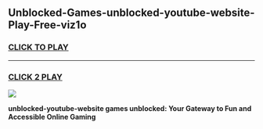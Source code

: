 
## Unblocked-Games-unblocked-youtube-website-Play-Free-viz1o
<h3>
<a href="https://premium76.site?title=unblocked-youtube-website&ref=19M">CLICK TO PLAY</a></h3>
<hr>

<h3>
<a href="https://premium76.site?title=unblocked-youtube-website&ref=19M">CLICK 2 PLAY</a>
  
</h3>

<a href="https://premium76.site?title=unblocked-youtube-website&ref=19M"><img src="https://clearcache.store/games.png"></a>


**unblocked-youtube-website games unblocked: Your Gateway to Fun and Accessible Online Gaming**
